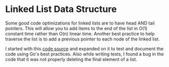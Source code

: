 # Linked List Data Structure

Some good code optimizations for linked lists are to have head AND tail pointers. This will allow you to add items to the end of the list in O(1) constant time rather than O(n) linear time. Another best practice to help traverse the list is to add a previous pointer to each node of the linked list.

I started with this [code source](https://divyanshushekhar.com/golang-linked-list/) and expanded on it to test and document the code using Go's best practices. Also while writing tests, I found a bug in the code that it was not properly deleting the final element of a list.
